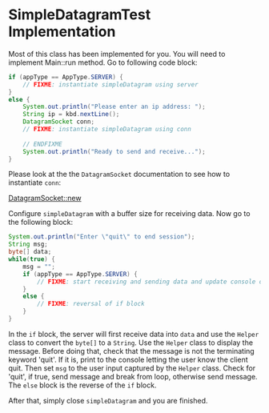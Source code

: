 # SimpleDatagramTest Implementation

Most of this class has been implemented for you. You will need to implement Main::run method. Go to following code block:

```java
if (appType == AppType.SERVER) {
    // FIXME: instantiate simpleDatagram using server
}
else {
    System.out.println("Please enter an ip address: ");
    String ip = kbd.nextLine();
    DatagramSocket conn;
    // FIXME: instantiate simpleDatagram using conn
    
    // ENDFIXME
    System.out.println("Ready to send and receive...");
}
```

Please look at the the `DatagramSocket` documentation to see how to instantiate `conn`:

[DatagramSocket::new](https://docs.oracle.com/javase/8/docs/api/java/net/DatagramSocket.html#DatagramSocket-int-java.net.InetAddress-)

Configure `simpleDatagram` with a buffer size for receiving data. Now go to the following block:

```java
System.out.println("Enter \"quit\" to end session");
String msg;
byte[] data;
while(true) {
    msg = "";
    if (appType == AppType.SERVER) {
        // FIXME: start receiving and sending data and update console output
    }
    else {
        // FIXME: reversal of if block
    }
}
```

In the `if` block, the server will first receive data into `data` and use the `Helper` class to convert the `byte[]` to a `String`. Use the `Helper` class to display the message. Before doing that, check that the message is not the terminating keyword 'quit'. If it is, print to the console letting the user know the client quit. Then set `msg` to the user input captured by the `Helper` class. Check for 'quit', if true, send message and break from loop, otherwise send message. The `else` block is the reverse of the `if` block.

After that, simply close `simpleDatagram` and you are finished.